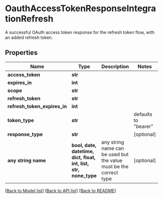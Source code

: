 # OauthAccessTokenResponseIntegrationRefresh

A successful OAuth access token response for the refresh token flow, with an added refresh token.

## Properties
Name | Type | Description | Notes
------------ | ------------- | ------------- | -------------
**access_token** | **str** |  | 
**expires_in** | **int** |  | 
**scope** | **str** |  | 
**refresh_token** | **str** |  | 
**refresh_token_expires_in** | **int** |  | 
**token_type** | **str** |  | defaults to "bearer"
**response_type** | **str** |  | [optional] 
**any string name** | **bool, date, datetime, dict, float, int, list, str, none_type** | any string name can be used but the value must be the correct type | [optional]

[[Back to Model list]](../README.md#documentation-for-models) [[Back to API list]](../README.md#documentation-for-api-endpoints) [[Back to README]](../README.md)


